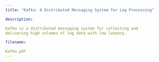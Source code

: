 ```yaml
---
title: "Kafka: A Distributed Messaging System for Log Processing"

description:

Kafka is a distributed messaging system for collecting and
delivering high volumes of log data with low latency.

filename: 

Kafka.pdf
---
```


